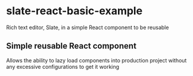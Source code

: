 # slate-react-basic-example
Rich text editor, Slate, in a simple React component to be reusable

## Simple reusable React component
Allows the ability to lazy load components into production project without any excessive configurations to get it working
